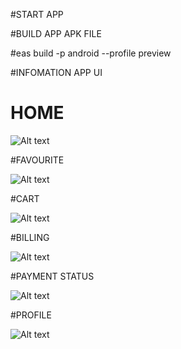 #START APP 


#BUILD APP APK FILE 

#eas build -p android --profile preview


#INFOMATION APP UI 

# HOME 

![Alt text](./assets/ui-app/image.png)

#FAVOURITE 

![Alt text](./assets/ui-app/image-1.png)

#CART

![Alt text](./assets/ui-app/image-2.png)

#BILLING 

![Alt text](./assets/ui-app/image-3.png)

#PAYMENT STATUS 

![Alt text](./assets/ui-app/image-4.png)

#PROFILE


![Alt text](./assets/ui-app/image-5.png)